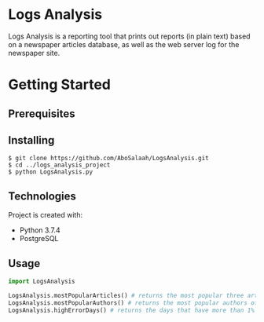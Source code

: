 # Logs Analysis
Logs Analysis is a reporting tool that prints out reports (in plain text) based on a newspaper articles database, as well as the web server log for the newspaper site.
# Getting Started
## Prerequisites

## Installing
```
$ git clone https://github.com/AboSalaah/LogsAnalysis.git
$ cd ../logs_analysis_project
$ python LogsAnalysis.py
```
## Technologies
Project is created with: 
* Python 3.7.4
* PostgreSQL

## Usage
```python
import LogsAnalysis

LogsAnalysis.mostPopularArticles() # returns the most popular three articles of all time
LogsAnalysis.mostPopularAuthors() # returns the most popular authors of all time
LogsAnalysis.highErrorDays() # returns the days that have more than 1% of requests lead to errors
```